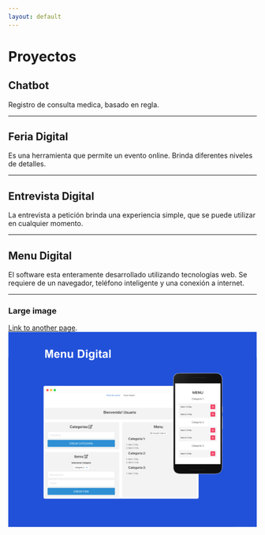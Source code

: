 ```yaml
---
layout: default
---
```


# Proyectos


## Chatbot

Registro de consulta medica, basado en regla. 

* * *

## Feria Digital

Es una herramienta que permite un evento online. Brinda diferentes niveles de detalles. 

* * *

## Entrevista Digital

La entrevista a petición brinda una experiencia simple, que se puede utilizar en cualquier momento. 

* * *

## Menu Digital

El software esta enteramente desarrollado utilizando tecnologías web. Se requiere de un navegador, teléfono inteligente y una conexión a internet. 

* * *

### Large image
[Link to another page](https://github.com/alejandrosb/alejandrosb.github.io/blob/master/assets/img/g898.png).
![Menudigital ](https://github.com/alejandrosb/alejandrosb.github.io/blob/master/assets/img/g898.png)
